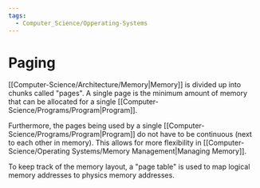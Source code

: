 ```yaml
---
tags:
  - Computer_Science/Opperating-Systems
---
```

# Paging
[[Computer-Science/Architecture/Memory|Memory]] is divided up into chunks called "pages". A single page is the minimum amount of memory that can be allocated for a single [[Computer-Science/Programs/Program|Program]].

Furthermore, the pages being used by a single [[Computer-Science/Programs/Program|Program]] do not have to be continuous (next to each other in memory). This allows for more flexibility in [[Computer-Science/Operating Systems/Memory Management|Managing Memory]].

To keep track of the memory layout, a "page table" is used to map logical memory addresses to physics memory addresses.
